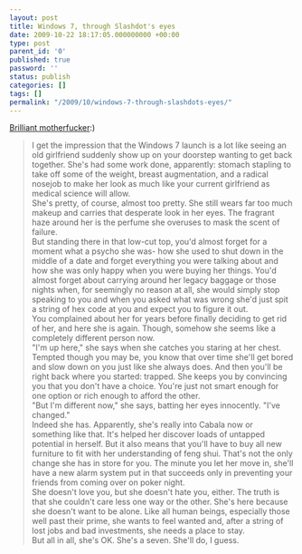 ```yaml
---
layout: post
title: Windows 7, through Slashdot's eyes
date: 2009-10-22 18:17:05.000000000 +00:00
type: post
parent_id: '0'
published: true
password: ''
status: publish
categories: []
tags: []
permalink: "/2009/10/windows-7-through-slashdots-eyes/"
---
```

[Brilliant motherfucker](http://tech.slashdot.org/comments.pl?sid=1414209&cid=29835259):)

> I get the impression that the Windows 7 launch is a lot like seeing an old girlfriend suddenly show up on your doorstep wanting to get back together. She's had some work done, apparently: stomach stapling to take off some of the weight, breast augmentation, and a radical nosejob to make her look as much like your current girlfriend as medical science will allow.  
> She's pretty, of course, almost too pretty. She still wears far too much makeup and carries that desperate look in her eyes. The fragrant haze around her is the perfume she overuses to mask the scent of failure.  
> But standing there in that low-cut top, you'd almost forget for a moment what a psycho she was- how she used to shut down in the middle of a date and forget everything you were talking about and how she was only happy when you were buying her things. You'd almost forget about carrying around her legacy baggage or those nights when, for seemingly no reason at all, she would simply stop speaking to you and when you asked what was wrong she'd just spit a string of hex code at you and expect you to figure it out.  
> You complained about her for years before finally deciding to get rid of her, and here she is again. Though, somehow she seems like a completely different person now.  
> "I'm up here," she says when she catches you staring at her chest.  
> Tempted though you may be, you know that over time she'll get bored and slow down on you just like she always does. And then you'll be right back where you started: trapped. She keeps you by convincing you that you don't have a choice. You're just not smart enough for one option or rich enough to afford the other.  
> "But I'm different now," she says, batting her eyes innocently. "I've changed."  
> Indeed she has. Apparently, she's really into Cabala now or something like that. It's helped her discover loads of untapped potential in herself. But it also means that you'll have to buy all new furniture to fit with her understanding of feng shui. That's not the only change she has in store for you. The minute you let her move in, she'll have a new alarm system put in that succeeds only in preventing your friends from coming over on poker night.  
> She doesn't love you, but she doesn't hate you, either. The truth is that she couldn't care less one way or the other. She's here because she doesn't want to be alone. Like all human beings, especially those well past their prime, she wants to feel wanted and, after a string of lost jobs and bad investments, she needs a place to stay.  
> But all in all, she's OK. She's a seven. She'll do, I guess.

